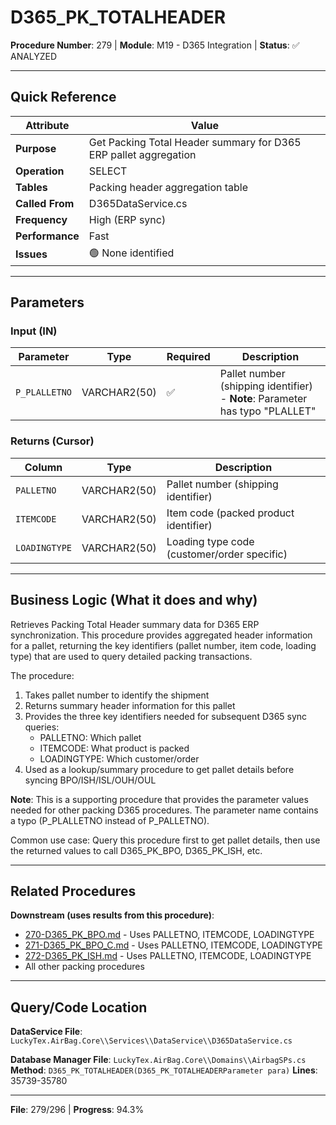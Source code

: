 # D365_PK_TOTALHEADER

**Procedure Number**: 279 | **Module**: M19 - D365 Integration | **Status**: ✅ ANALYZED

---

## Quick Reference

| Attribute | Value |
|-----------|-------|
| **Purpose** | Get Packing Total Header summary for D365 ERP pallet aggregation |
| **Operation** | SELECT |
| **Tables** | Packing header aggregation table |
| **Called From** | D365DataService.cs |
| **Frequency** | High (ERP sync) |
| **Performance** | Fast |
| **Issues** | 🟢 None identified |

---

## Parameters

### Input (IN)

| Parameter | Type | Required | Description |
|-----------|------|----------|-------------|
| `P_PLALLETNO` | VARCHAR2(50) | ✅ | Pallet number (shipping identifier) - **Note**: Parameter has typo "PLALLET" |

### Returns (Cursor)

| Column | Type | Description |
|--------|------|-------------|
| `PALLETNO` | VARCHAR2(50) | Pallet number (shipping identifier) |
| `ITEMCODE` | VARCHAR2(50) | Item code (packed product identifier) |
| `LOADINGTYPE` | VARCHAR2(50) | Loading type code (customer/order specific) |

---

## Business Logic (What it does and why)

Retrieves Packing Total Header summary data for D365 ERP synchronization. This procedure provides aggregated header information for a pallet, returning the key identifiers (pallet number, item code, loading type) that are used to query detailed packing transactions.

The procedure:
1. Takes pallet number to identify the shipment
2. Returns summary header information for this pallet
3. Provides the three key identifiers needed for subsequent D365 sync queries:
   - PALLETNO: Which pallet
   - ITEMCODE: What product is packed
   - LOADINGTYPE: Which customer/order
4. Used as a lookup/summary procedure to get pallet details before syncing BPO/ISH/ISL/OUH/OUL

**Note**: This is a supporting procedure that provides the parameter values needed for other packing D365 procedures. The parameter name contains a typo (P_PLALLETNO instead of P_PALLETNO).

Common use case: Query this procedure first to get pallet details, then use the returned values to call D365_PK_BPO, D365_PK_ISH, etc.

---

## Related Procedures

**Downstream (uses results from this procedure)**:
- [270-D365_PK_BPO.md](./270-D365_PK_BPO.md) - Uses PALLETNO, ITEMCODE, LOADINGTYPE
- [271-D365_PK_BPO_C.md](./271-D365_PK_BPO_C.md) - Uses PALLETNO, ITEMCODE, LOADINGTYPE
- [272-D365_PK_ISH.md](./272-D365_PK_ISH.md) - Uses PALLETNO, ITEMCODE, LOADINGTYPE
- All other packing procedures

---

## Query/Code Location

**DataService File**: `LuckyTex.AirBag.Core\\Services\\DataService\\D365DataService.cs`

**Database Manager File**: `LuckyTex.AirBag.Core\\Domains\\AirbagSPs.cs`
**Method**: `D365_PK_TOTALHEADER(D365_PK_TOTALHEADERParameter para)`
**Lines**: 35739-35780

---

**File**: 279/296 | **Progress**: 94.3%
